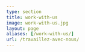 ```yaml
---
type: section
title: work-with-us
image: work-with-us.jpg
layout: page
aliases: [/work-with-us/]
url: /travaillez-avec-nous/
---
```

